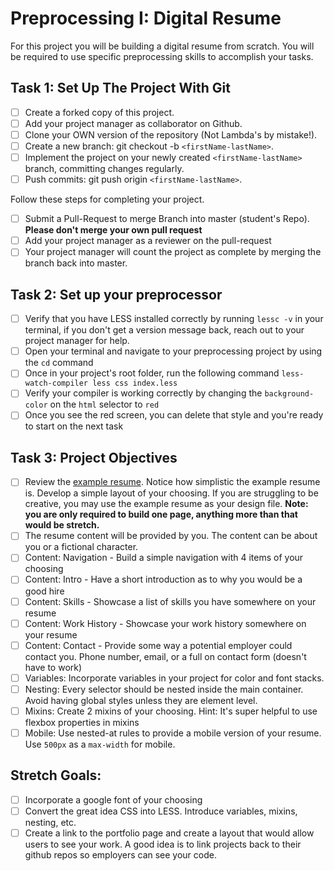 # Preprocessing I: Digital Resume

For this project you will be building a digital resume from scratch. You will be required to use specific preprocessing skills to accomplish your tasks.

## Task 1: Set Up The Project With Git

- [ ] Create a forked copy of this project.
- [ ] Add your project manager as collaborator on Github.
- [ ] Clone your OWN version of the repository (Not Lambda's by mistake!).
- [ ] Create a new branch: git checkout -b `<firstName-lastName>`.
- [ ] Implement the project on your newly created `<firstName-lastName>` branch, committing changes regularly.
- [ ] Push commits: git push origin `<firstName-lastName>`.

Follow these steps for completing your project.

- [ ] Submit a Pull-Request to merge <firstName-lastName> Branch into master (student's Repo). **Please don't merge your own pull request**
- [ ] Add your project manager as a reviewer on the pull-request
- [ ] Your project manager will count the project as complete by merging the branch back into master.

## Task 2: Set up your preprocessor

- [ ] Verify that you have LESS installed correctly by running `lessc -v` in your terminal, if you don't get a version message back, reach out to your project manager for help.
- [ ] Open your terminal and navigate to your preprocessing project by using the `cd` command
- [ ] Once in your project's root folder, run the following command `less-watch-compiler less css index.less`
- [ ] Verify your compiler is working correctly by changing the `background-color` on the `html` selector to `red`
- [ ] Once you see the red screen, you can delete that style and you're ready to start on the next task

## Task 3: Project Objectives

- [ ] Review the [example resume](resume-example.png). Notice how simplistic the example resume is. Develop a simple layout of your choosing. If you are struggling to be creative, you may use the example resume as your design file.
      **Note: you are only required to build one page, anything more than that would be stretch.**
- [ ] The resume content will be provided by you. The content can be about you or a fictional character.
- [ ] Content: Navigation - Build a simple navigation with 4 items of your choosing
- [ ] Content: Intro - Have a short introduction as to why you would be a good hire
- [ ] Content: Skills - Showcase a list of skills you have somewhere on your resume
- [ ] Content: Work History - Showcase your work history somewhere on your resume
- [ ] Content: Contact - Provide some way a potential employer could contact you. Phone number, email, or a full on contact form (doesn't have to work)
- [ ] Variables: Incorporate variables in your project for color and font stacks.
- [ ] Nesting: Every selector should be nested inside the main container. Avoid having global styles unless they are element level.
- [ ] Mixins: Create 2 mixins of your choosing. Hint: It's super helpful to use flexbox properties in mixins
- [ ] Mobile: Use nested-at rules to provide a mobile version of your resume. Use `500px` as a `max-width` for mobile.

## Stretch Goals:

- [ ] Incorporate a google font of your choosing
- [ ] Convert the great idea CSS into LESS. Introduce variables, mixins, nesting, etc.
- [ ] Create a link to the portfolio page and create a layout that would allow users to see your work. A good idea is to link projects back to their github repos so employers can see your code.
